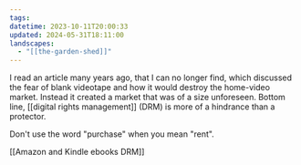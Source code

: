 ```yaml
---
tags: 
datetime: 2023-10-11T20:00:33
updated: 2024-05-31T18:11:00
landscapes:
  - "[[the-garden-shed]]"
---
```

I read an article many years ago, that I can no longer find, which discussed the fear of blank videotape and how it would destroy the home-video market. Instead it created a market that was of a size unforeseen. Bottom line, [[digital rights management]] (DRM) is more of a hindrance than a protector.

Don't use the word "purchase" when you mean "rent".

[[Amazon and Kindle ebooks DRM]]
